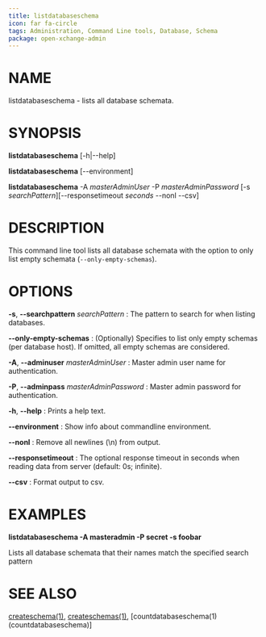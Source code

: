 ```yaml
---
title: listdatabaseschema
icon: far fa-circle
tags: Administration, Command Line tools, Database, Schema
package: open-xchange-admin
---
```


# NAME

listdatabaseschema - lists all database schemata.

# SYNOPSIS

**listdatabaseschema** [-h|--help]

**listdatabaseschema** [--environment]

**listdatabaseschema** -A *masterAdminUser* -P *masterAdminPassword* [-s *searchPattern*][--responsetimeout *seconds* --nonl --csv]

# DESCRIPTION

This command line tool lists all database schemata with the option to only list empty schemata (`--only-empty-schemas`).

# OPTIONS

**-s**, **--searchpattern** *searchPattern*
: The pattern to search for when listing databases.

**--only-empty-schemas**
: (Optionally) Specifies to list only empty schemas (per database host). If omitted, all empty schemas are considered.

**-A**, **--adminuser** *masterAdminUser*
: Master admin user name for authentication.

**-P**, **--adminpass** *masterAdminPassword*
: Master admin password for authentication.

**-h**, **--help**
: Prints a help text.

**--environment**
: Show info about commandline environment.

**--nonl**
: Remove all newlines (\\n) from output.

**--responsetimeout**
: The optional response timeout in seconds when reading data from server (default: 0s; infinite).

**--csv**
: Format output to csv.

# EXAMPLES

**listdatabaseschema -A masteradmin -P secret -s foobar**

Lists all database schemata that their names match the specified search pattern

# SEE ALSO

[createschema(1)](createschema), [createschemas(1)](createschemas), [countdatabaseschema(1)(countdatabaseschema)]
